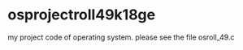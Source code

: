 # osprojectroll49k18ge
my project code of operating system.
please see the file 
                    osroll_49.c
